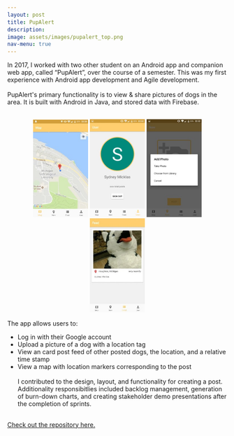 ```yaml
---
layout: post
title: PupAlert
description: 
image: assets/images/pupalert_top.png
nav-menu: true
---
```


In 2017, I worked with two other student on an Android app and companion web app, called “PupAlert”, over the course of a semester. This was my first experience with Android app development and Agile development. 
<br><br>
PupAlert's primary functionality is to view & share pictures of dogs in the area. It is built with Android in Java, and stored data with Firebase. 
<br><br>

<div style="text-align: center; border-top:none;">
    <img src="assets\images\pupalert_1.jpg" alt="" width="25%" height="25%"/>
    <img src="assets\images\pupalert_2.jpg" alt="" width="25%" height="25%"/>
    <img src="assets\images\pupalert_3.jpg" alt="" width="25%" height="25%"/>
    <img src="assets\images\pupalert_4.jpg" alt="" width="25%" height="25%"/>
</div>

The app allows users to:
* Log in with their Google account
* Upload a picture of a dog with a location tag 
* View an card post feed of other posted dogs, the location, and a relative time stamp
* View a map with location markers corresponding to the post
<br><br>
I contributed to the design, layout, and functionality for creating a post. Additionality responsibitlies included backlog management, generation of burn-down charts, and creating stakeholder demo presentations after the completion of sprints. 
<br>
<a href="https://github.com/TeamMimosa/PupAlert-android"> Check out the repository here.</a>